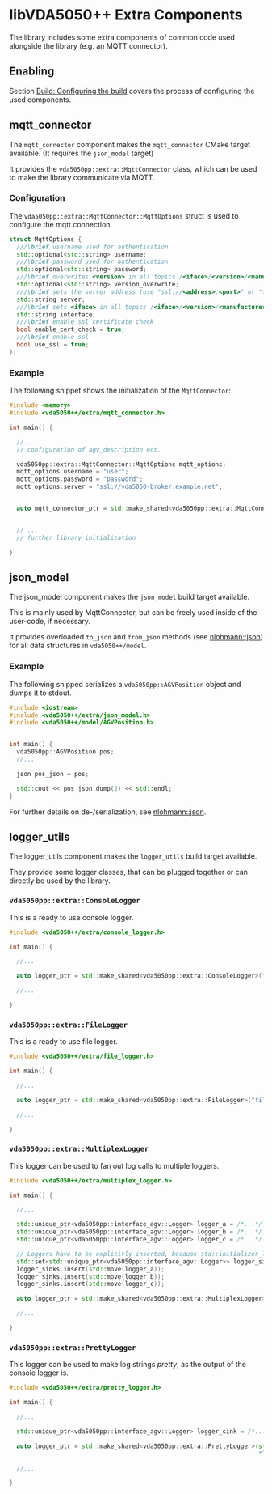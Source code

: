 # libVDA5050++ Extra Components

The library includes some extra components of common code
used alongside the library (e.g. an MQTT connector).

## Enabling

Section [Build: Configuring the build](/build#configuring-the-build) covers
the process of configuring the used components.

## mqtt_connector

The `mqtt_connector` component makes the `mqtt_connector` CMake target
available. (It requires the `json_model` target)

It provides the `vda5050pp::extra::MqttConnector` class, which can be used to
make the library communicate via MQTT.

### Configuration

The `vda5050pp::extra::MqttConnector::MqttOptions` struct is used to configure the
mqtt connection.

```c++
struct MqttOptions {
  ///\brief username used for authentication
  std::optional<std::string> username;
  ///\brief password used for authentication
  std::optional<std::string> password;
  ///\brief overwrites <version> in all topics /<iface>/<version>/<manufacturer>/<sn>
  std::optional<std::string> version_overwrite;
  ///\brief sets the server address (use "ssl://<address>:<port>" or "tcp://<address>:<port>")
  std::string server;
  ///\brief sets <iface> in all topics /<iface>/<version>/<manufacturer>/<sn>
  std::string interface;
  ///\brief enable ssl certificate check
  bool enable_cert_check = true;
  ///\brief enable ssl
  bool use_ssl = true;
};
```

### Example

The following snippet shows the initialization of the `MqttConnector`:

```c++
#include <memory>
#include <vda5050++/extra/mqtt_connector.h>

int main() {

  // ...
  // configuration of agv_description ect.

  vda5050pp::extra::MqttConnector::MqttOptions mqtt_options;
  mqtt_options.username = "user";
  mqtt_options.password = "password";
  mqtt_options.server = "ssl://vda5050-broker.example.net";


  auto mqtt_connector_ptr = std::make_shared<vda5050pp::extra::MqttConnector>(agv_description, mqtt_options);


  // ...
  // further library initialization

}

```

## json_model

The json_model component makes the `json_model`
build target available.

This is mainly used by MqttConnector, but can be freely used 
inside of the user-code, if necessary.

It provides overloaded `to_json` and `from_json` methods
(see [nlohmann::json](https://github.com/nlohmann/json#examples))
for all data structures in `vda5050++/model`.

### Example

The following snipped serializes a `vda5050pp::AGVPosition` object
and dumps it to stdout.

```c++
#include <iostream>
#include <vda5050++/extra/json_model.h>
#include <vda5050++/model/AGVPosition.h>


int main() {
  vda5050pp::AGVPosition pos;
  //...

  json pos_json = pos;

  std::cout << pos_json.dump(2) << std::endl;
}
```

For further details on de-/serialization, see [nlohmann::json](https://github.com/nlohmann/json#examples).

## logger_utils

The logger_utils component makes the `logger_utils`
build target available.

They provide some logger classes, that can be plugged together or can directly
be used by the library.

### `vda5050pp::extra::ConsoleLogger`

This is a ready to use console logger.

```c++
#include <vda5050++/extra/console_logger.h>

int main() {

  //...

  auto logger_ptr = std::make_shared<vda5050pp::extra::ConsoleLogger>("optional line prefix");

  //...

}
```

### `vda5050pp::extra::FileLogger`

This is a ready to use file logger.

```c++
#include <vda5050++/extra/file_logger.h>

int main() {

  //...

  auto logger_ptr = std::make_shared<vda5050pp::extra::FileLogger>("file path");

  //...

}
```


### `vda5050pp::extra::MultiplexLogger`

This logger can be used to fan out log calls to multiple loggers.


```c++
#include <vda5050++/extra/multiplex_logger.h>

int main() {

  //...

  std::unique_ptr<vda5050pp::interface_agv::Logger> logger_a = /*...*/;
  std::unique_ptr<vda5050pp::interface_agv::Logger> logger_b = /*...*/;
  std::unique_ptr<vda5050pp::interface_agv::Logger> logger_c = /*...*/;

  // Loggers have to be explicitly inserted, because std::initializer_list does not support move semantics
  std::set<std::unique_ptr<vda5050pp::interface_agv::Logger>> logger_sinks;
  logger_sinks.insert(std::move(logger_a));
  logger_sinks.insert(std::move(logger_b));
  logger_sinks.insert(std::move(logger_c));

  auto logger_ptr = std::make_shared<vda5050pp::extra::MultiplexLogger>(std::move(logger_sinks));

  //...

}
```

### `vda5050pp::extra::PrettyLogger`

This logger can be used to make log strings _pretty_, as the output of
the console logger is.


```c++
#include <vda5050++/extra/pretty_logger.h>

int main() {

  //...

  std::unique_ptr<vda5050pp::interface_agv::Logger> logger_sink = /*...*/;

  auto logger_ptr = std::make_shared<vda5050pp::extra::PrettyLogger>(std::move(logger_sink),
                                                                     "line prefix");

  //...

}
```